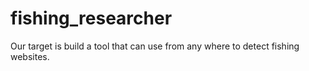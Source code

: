 # fishing_researcher
Our target is build a tool that can use from any where to detect fishing websites.
